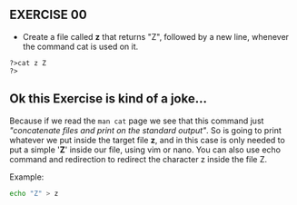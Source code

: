 ## EXERCISE 00

* Create a file called **z** that returns "Z", followed by a new line, whenever the command cat is used on it. 
```
?>cat z Z
?>
```

## Ok this Exercise is kind of a joke...

Because if we read the `man cat` page we see that this command just
*"concatenate files and print on the standard output"*. So is going to print
whatever we put inside the target file **z**, and in this case is only needed to
put a simple '**Z**' inside our file, using vim or nano.
You can also use echo command and redirection to redirect the character z inside the file Z.

Example:
```sh
echo "Z" > z
```